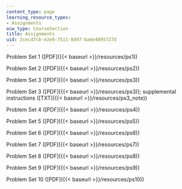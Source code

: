 ```yaml
---
content_type: page
learning_resource_types:
- Assignments
ocw_type: CourseSection
title: Assignments
uid: 2cecd7cb-e2e9-7511-8d97-ba6e4895727d
---
```


Problem Set 1 ([PDF]({{< baseurl >}}/resources/ps1))

Problem Set 2 ([PDF]({{< baseurl >}}/resources/ps2))

Problem Set 3 ([PDF]({{< baseurl >}}/resources/ps3))

Problem Set 3 ([PDF]({{< baseurl >}}/resources/ps3)); supplemental instructions ([TXT]({{< baseurl >}}/resources/ps3_note))

Problem Set 4 ([PDF]({{< baseurl >}}/resources/ps4))

Problem Set 5 ([PDF]({{< baseurl >}}/resources/ps5))

Problem Set 6 ([PDF]({{< baseurl >}}/resources/ps6))

Problem Set 7 ([PDF]({{< baseurl >}}/resources/ps7))

Problem Set 8 ([PDF]({{< baseurl >}}/resources/ps8))

Problem Set 9 ([PDF]({{< baseurl >}}/resources/ps9))

Problem Set 10 ([PDF]({{< baseurl >}}/resources/ps10))